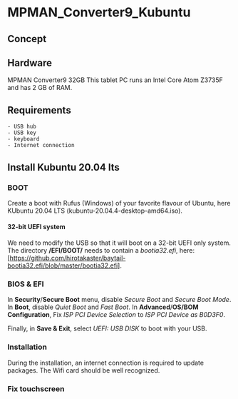 # MPMAN_Converter9_Kubuntu

## Concept

## Hardware
MPMAN Converter9 32GB
This tablet PC runs an Intel Core Atom Z3735F and has 2 GB of RAM.

## Requirements
````
- USB hub
- USB key
- keyboard
- Internet connection
````
## Install Kubuntu 20.04 lts

### BOOT
Create a boot with Rufus (Windows) of your favorite flavour of Ubuntu, here KUbuntu 20.04 LTS (kubuntu-20.04.4-desktop-amd64.iso).

#### 32-bit UEFI system
We need to modify the USB so that it will boot on a 32-bit UEFI only system.
The directory **/EFI/BOOT/** needs to contain a *bootia32.efi*, here: [https://github.com/hirotakaster/baytail-bootia32.efi/blob/master/bootia32.efi].

### BIOS & EFI
In **Security**/**Secure Boot** menu, disable *Secure Boot* and *Secure Boot Mode*.
In **Boot**, disable *Quiet Boot* and *Fast Boot*.
In **Advanced**/**OS/BOM Configuration**, Fix *ISP PCI Device Selection* to *ISP PCI Device as B0D3F0*.

Finally, in **Save & Exit**, select *UEFI: USB DISK* to boot with your USB.

### Installation
During the installation, an internet connection is required to update packages.
The Wifi card should be well recognized.

### Fix touchscreen
